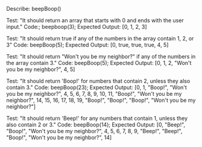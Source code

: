Describe: beepBoop()

Test: "It should return an array that starts with 0 and ends with the user input."
Code:;
beepboop(3);
Expected Output: [0, 1, 2, 3]

Test: "It should return true if any of the numbers in the array contain 1, 2, or 3"
Code: 
beepBoop(5);
Expected Output: [0, true, true, true, 4, 5]

Test: "It should return "Won't you be my neighbor?" if any of the numbers in the array contain 3."
Code:
beepBoop(5);
Expected Output: [0, 1, 2, "Won't you be my neighbor?", 4, 5]

Test: "It should return 'Boop!' for numbers that contain 2, unless they also contain 3."
Code:
beepBoop(23);
Expected Output: [0, 1, "Boop!", "Won't you be my neighbor?", 4, 5, 6, 7, 8, 9, 10, 11, "Boop!", "Won't you be my neighbor?", 14, 15, 16, 17, 18, 19, "Boop!", "Boop!", "Boop!", "Won't you be my neighbor?"]

Test: "It should return 'Beep!' for any numbers that contain 1, unless they also contain 2 or 3."
Code: 
beepBoop(14);
Expected Output: [0, "Beep!", "Boop!", "Won't you be my neighbor?", 4, 5, 6, 7, 8, 9, "Beep!", "Beep!", "Boop!", "Won't you be my neighbor?", 14]